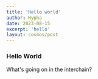 ```yaml
---
title: 'Hello world'
author: Hypha
date: 2023-08-15
excerpt: 'hello'
layout: cosmos/post
---
```


### Hello World

What's going on in the interchain?